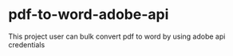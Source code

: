 # pdf-to-word-adobe-api
This project user can bulk convert pdf to word by using adobe api credentials
